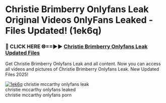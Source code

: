 # Christie Brimberry Onlyfans Leak Original Videos 0nlyFans Leaked - Files Updated! (1ek6q)

<h3>🔴 CLICK HERE 🌐==►► <a href="https://tinyurl.com/2jnfzry5" rel="nofollow">Christie Brimberry Onlyfans Leak Updated Files</a></h3>

Get Christie Brimberry Onlyfans Leak and all content. Now you can access all videos and pictures of Christie Brimberry Onlyfans Leak. New Updated Files 2025!

[![1ek6q](https://i.imgur.com/GyGTBgg.gif)](https://tinyurl.com/2jnfzry5)
christie mccarthy onlyfans leak<br>
christie mccarthy onlyfans leaked<br>
christie mccarthy onlyfans porn